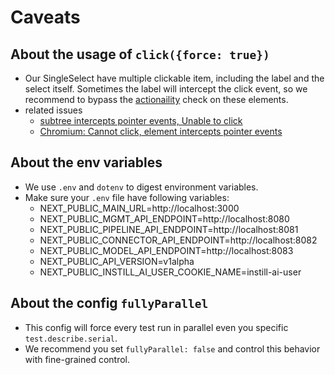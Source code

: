 # Caveats

## About the usage of `click({force: true})`

- Our SingleSelect have multiple clickable item, including the label and the select itself. Sometimes the label will intercept
  the click event, so we recommend to bypass the [actionaility](https://playwright.dev/docs/actionability) check on these elements.
- related issues
  - [subtree intercepts pointer events, Unable to click](https://github.com/microsoft/playwright/issues/13576)
  - [Chromium: Cannot click, element intercepts pointer events](https://github.com/microsoft/playwright/issues/12821)

## About the env variables

- We use `.env` and `dotenv` to digest environment variables.
- Make sure your `.env` file have following variables:
  - NEXT_PUBLIC_MAIN_URL=http://localhost:3000
  - NEXT_PUBLIC_MGMT_API_ENDPOINT=http://localhost:8080
  - NEXT_PUBLIC_PIPELINE_API_ENDPOINT=http://localhost:8081
  - NEXT_PUBLIC_CONNECTOR_API_ENDPOINT=http://localhost:8082
  - NEXT_PUBLIC_MODEL_API_ENDPOINT=http://localhost:8083
  - NEXT_PUBLIC_API_VERSION=v1alpha
  - NEXT_PUBLIC_INSTILL_AI_USER_COOKIE_NAME=instill-ai-user

## About the config `fullyParallel`

- This config will force every test run in parallel even you specific `test.describe.serial`.
- We recommend you set `fullyParallel: false` and control this behavior with fine-grained control.
